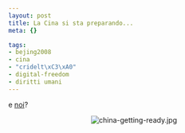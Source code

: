 ```yaml
--- 
layout: post
title: La Cina si sta preparando...
meta: {}

tags: 
- bejing2008
- cina
- "cridelt\xC3\xA0"
- digital-freedom
- diritti umani
---
```

e [noi](http://www.amnesty.org/en/human-rights-china-beijing-olympics)?  
  
<center>
<img src='http://www.lastknight.com/download//china-getting-ready.jpg' alt='china-getting-ready.jpg' />
</center>
  
 

